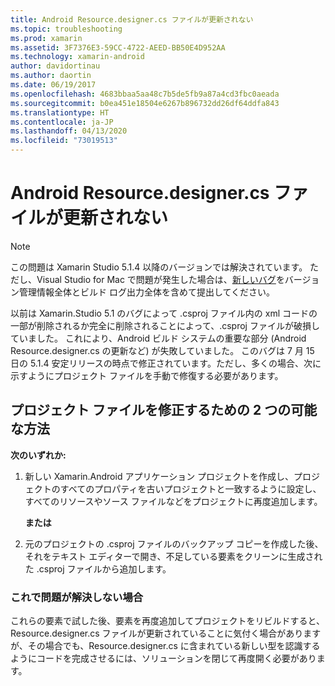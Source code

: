 ```yaml
---
title: Android Resource.designer.cs ファイルが更新されない
ms.topic: troubleshooting
ms.prod: xamarin
ms.assetid: 3F7376E3-59CC-4722-AEED-BB50E4D952AA
ms.technology: xamarin-android
author: davidortinau
ms.author: daortin
ms.date: 06/19/2017
ms.openlocfilehash: 4683bbaa5aa48c7b5de5fb9a87a4cd3fbc0aeada
ms.sourcegitcommit: b0ea451e18504e6267b896732dd26df64ddfa843
ms.translationtype: HT
ms.contentlocale: ja-JP
ms.lasthandoff: 04/13/2020
ms.locfileid: "73019513"
---
```

# <a name="my-android-resourcedesignercs-file-will-not-update"></a>Android Resource.designer.cs ファイルが更新されない

> [!NOTE]
> この問題は Xamarin Studio 5.1.4 以降のバージョンでは解決されています。 ただし、Visual Studio for Mac で問題が発生した場合は、[新しいバグ](~/cross-platform/troubleshooting/questions/howto-file-bug.md)をバージョン管理情報全体とビルド ログ出力全体を含めて提出してください。

以前は Xamarin.Studio 5.1 のバグによって .csproj ファイル内の xml コードの一部が削除されるか完全に削除されることによって、.csproj ファイルが破損していました。 これにより、Android ビルド システムの重要な部分 (Android Resource.designer.cs の更新など) が失敗していました。 このバグは 7 月 15 日の 5.1.4 安定リリースの時点で修正されています。ただし、多くの場合、次に示すようにプロジェクト ファイルを手動で修復する必要があります。

## <a name="two-possible-approaches-to-fixing-up-the-project-file"></a>プロジェクト ファイルを修正するための 2 つの可能な方法

**次のいずれか:**

1. 新しい Xamarin.Android アプリケーション プロジェクトを作成し、プロジェクトのすべてのプロパティを古いプロジェクトと一致するように設定し、すべてのリソースやソース ファイルなどをプロジェクトに再度追加します。

   **または**

2. 元のプロジェクトの .csproj ファイルのバックアップ コピーを作成した後、それをテキスト エディターで開き、不足している要素をクリーンに生成された .csproj ファイルから追加します。

### <a name="if-this-does-not-solve-the-problem"></a>これで問題が解決しない場合

これらの要素で試した後、要素を再度追加してプロジェクトをリビルドすると、Resource.designer.cs ファイルが更新されていることに気付く場合がありますが、その場合でも、Resource.designer.cs に含まれている新しい型を認識するようにコードを完成させるには、ソリューションを閉じて再度開く必要があります。 

